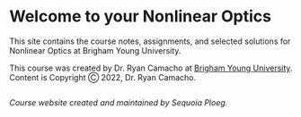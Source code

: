 # Welcome to your Nonlinear Optics

This site contains the course notes, assignments, and selected solutions for
Nonlinear Optics at Brigham Young University.

This course was created by Dr. Ryan Camacho at [Brigham Young University](https://camacholab.byu.edu).
Content is Copyright Ⓒ 2022, Dr. Ryan Camacho.

```{tableofcontents}
```

*Course website created and maintained by Sequoia Ploeg.*
